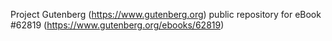 Project Gutenberg (https://www.gutenberg.org) public repository for eBook #62819 (https://www.gutenberg.org/ebooks/62819)
